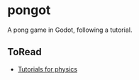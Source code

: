 # pongot
A pong game in Godot, following a tutorial.

## ToRead

* [Tutorials for physics](https://docs.godotengine.org/en/stable/classes/class_kinematicbody2d.html#tutorials)
